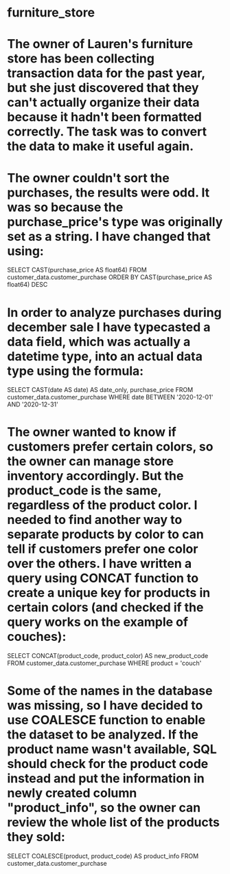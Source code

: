 # furniture_store
# The owner of Lauren's furniture store has been collecting transaction data for the past year, but she just discovered that they can't actually organize their data because it hadn't been formatted correctly. The task was to convert the data to make it useful again.

# The owner couldn't sort the purchases, the results were odd. It was so because the purchase_price's type was originally set as a string. I have changed that using:

SELECT 
CAST(purchase_price AS float64)
FROM 
customer_data.customer_purchase
ORDER BY 
CAST(purchase_price AS float64) DESC 

# In order to analyze purchases during december sale I have typecasted a data field, which was actually a datetime type, into an actual data type using the formula:

SELECT 
CAST(date AS date) AS date_only,
purchase_price
FROM 
customer_data.customer_purchase
WHERE 
date BETWEEN '2020-12-01' AND '2020-12-31'

# The owner wanted to know if customers prefer certain colors, so the owner can manage store inventory accordingly. But the product_code is the same, regardless of the product color. I needed to find another way to separate products by color to can tell if customers prefer one color over the others. I have written a query using CONCAT function to create a unique key for products in certain colors (and checked if the query works on the example of couches):

SELECT 
CONCAT(product_code, product_color) AS new_product_code
FROM 
customer_data.customer_purchase
WHERE 
product = 'couch'

# Some of the names in the database was missing, so I have decided to use COALESCE function to enable the dataset to be analyzed. If the product name wasn't available, SQL should check for the product code instead and put the information in newly created column "product_info", so the owner can review the whole list of the products they sold:

SELECT 
COALESCE(product, product_code) AS product_info
FROM 
customer_data.customer_purchase
